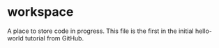 # workspace
A place to store code in progress.
This file is the first in the initial hello-world tutorial from GitHub.
